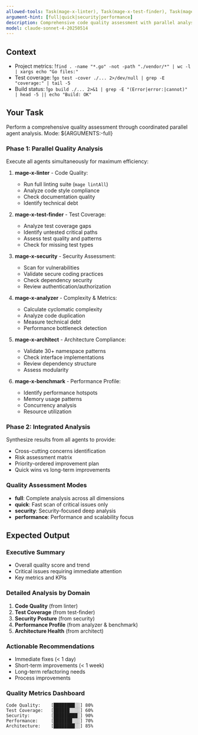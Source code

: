 ```yaml
---
allowed-tools: Task(mage-x-linter), Task(mage-x-test-finder), Task(mage-x-security), Task(mage-x-analyzer), Task(mage-x-architect), Task(mage-x-benchmark), Bash(mage lint:*), Bash(mage test:*), Bash(mage metrics:*), Read, Grep, Glob, LS
argument-hint: [full|quick|security|performance]
description: Comprehensive code quality assessment with parallel analysis
model: claude-sonnet-4-20250514
---
```


## Context
- Project metrics: !`find . -name "*.go" -not -path "./vendor/*" | wc -l | xargs echo "Go files:"`
- Test coverage: !`go test -cover ./... 2>/dev/null | grep -E "coverage:" | tail -5`
- Build status: !`go build ./... 2>&1 | grep -E "(Error|error:|cannot)" | head -5 || echo "Build: OK"`

## Your Task

Perform a comprehensive quality assessment through coordinated parallel agent analysis. Mode: ${ARGUMENTS:-full}

### Phase 1: Parallel Quality Analysis
Execute all agents simultaneously for maximum efficiency:

1. **mage-x-linter** - Code Quality:
   - Run full linting suite (`mage lintAll`)
   - Analyze code style compliance
   - Check documentation quality
   - Identify technical debt

2. **mage-x-test-finder** - Test Coverage:
   - Analyze test coverage gaps
   - Identify untested critical paths
   - Assess test quality and patterns
   - Check for missing test types

3. **mage-x-security** - Security Assessment:
   - Scan for vulnerabilities
   - Validate secure coding practices
   - Check dependency security
   - Review authentication/authorization

4. **mage-x-analyzer** - Complexity & Metrics:
   - Calculate cyclomatic complexity
   - Analyze code duplication
   - Measure technical debt
   - Performance bottleneck detection

5. **mage-x-architect** - Architecture Compliance:
   - Validate 30+ namespace patterns
   - Check interface implementations
   - Review dependency structure
   - Assess modularity

6. **mage-x-benchmark** - Performance Profile:
   - Identify performance hotspots
   - Memory usage patterns
   - Concurrency analysis
   - Resource utilization

### Phase 2: Integrated Analysis
Synthesize results from all agents to provide:
- Cross-cutting concerns identification
- Risk assessment matrix
- Priority-ordered improvement plan
- Quick wins vs long-term improvements

### Quality Assessment Modes
- **full**: Complete analysis across all dimensions
- **quick**: Fast scan of critical issues only  
- **security**: Security-focused deep analysis
- **performance**: Performance and scalability focus

## Expected Output

### Executive Summary
- Overall quality score and trend
- Critical issues requiring immediate attention
- Key metrics and KPIs

### Detailed Analysis by Domain
1. **Code Quality** (from linter)
2. **Test Coverage** (from test-finder)
3. **Security Posture** (from security)
4. **Performance Profile** (from analyzer & benchmark)
5. **Architecture Health** (from architect)

### Actionable Recommendations
- Immediate fixes (< 1 day)
- Short-term improvements (< 1 week)
- Long-term refactoring needs
- Process improvements

### Quality Metrics Dashboard
```
Code Quality:    [████████░░] 80%
Test Coverage:   [██████░░░░] 60%
Security:        [█████████░] 90%
Performance:     [███████░░░] 70%
Architecture:    [████████░░] 85%
```
